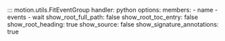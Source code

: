 ::: motion.utils.FitEventGroup
    handler: python
    options:
        members: 
            - name 
            - events
            - wait
        show_root_full_path: false
        show_root_toc_entry: false
        show_root_heading: true
        show_source: false
        show_signature_annotations: true